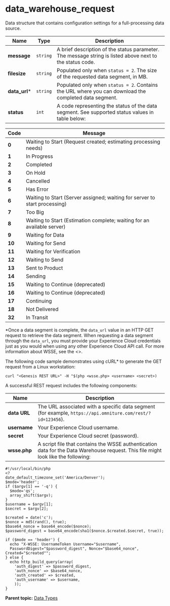 # data_warehouse_request

Data structure that contains configuration settings for a full-processing data source.

|Name|Type|Description|
|----|----|-----------|
| **message** | `string`  | A brief description of the status parameter. The message string is listed above next to the status code. |
| **filesize** | `string`  | Populated only when `status = 2`. The size of the requested data segment, in MB. |
| **data_url***| `string` | Populated only when `status = 2`. Contains the URL where you can download the completed data segment. |
| **status** | `int`  | A code representing the status of the data segment. See supported status values in table below: | 

|Code|Message|
|----|-------|
|**0** | Waiting to Start (Request created; estimating processing needs) |
|**1** | In Progress |
|**2** | Completed |
|**3** | On Hold |
|**4** | Cancelled |
|**5** | Has Error |
|**6** | Waiting to Start (Server assigned; waiting for server to start processing) |
|**7** | Too Big |
|**8** | Waiting to Start (Estimation complete; waiting for an available server) |
|**9** | Waiting for Data |
|**10** | Waiting for Send |
|**11** | Waiting for Verification |
|**12** | Waiting to Send |
|**13** | Sent to Product |
|**14** | Sending |
|**15** | Waiting to Continue (deprecated) |
|**16** | Waiting to Continue (deprecated) |
|**17** | Continuing |
|**18** | Not Delivered |
|**32** | In Transit |


*Once a data segment is complete, the `data_url` value in an HTTP GET request to retrieve the data segment. When requesting a data segment through the `data_url`, you must provide your Experience Cloud credentials just as you would when using any other Experience Cloud API call. For more information about WSSE, see the <<Web Services Authentication>>.

The following code sample demonstrates using cURL* to generate the GET request from a Linux workstation:

```
curl "<Genesis REST URL>" -H "$(php <wsse.php> <username> <secret>)
```

A successful REST request includes the following components:

| Name | Description |
|--------|---------------|
| **data URL** | The URL associated with a specific data segment (for example, `https://api.omniture.com/rest/?id=123456`). |
| **username** | Your Experience Cloud username. |
| **secret** | Your Experience Cloud secret (password). |
| **wsse.php** | A script file that contains the WSSE authentication data for the Data Warehouse request. This file might look like the following: |

```
#!/usr/local/bin/php
<?
date_default_timezone_set('America/Denver');
$mode='header';
if ($argv[1] == '-q') {
  $mode='qs';
  array_shift($argv);
}
$username = $argv[1];
$secret = $argv[2];

$created = date('c');
$nonce = md5(rand(), true);
$base64_nonce = base64_encode($nonce);
$password_digest = base64_encode(sha1($nonce.$created.$secret, true));

if ($mode == 'header') {
  echo "X-WSSE: UsernameToken Username="$username",
  PasswordDigest="$password_digest", Nonce="$base64_nonce", Created="$created"";
} else {
  echo http_build_query(array(
    'auth_digest' => $password_digest,
    'auth_nonce' => $base64_nonce,
    'auth_created' => $created,
    'auth_username' => $username,
    ));
}
```

**Parent topic:** [Data Types](../data_types/c_data_types.md)

